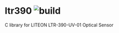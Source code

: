 # ltr390 ![build](https://github.com/Cplaton/ltr390/actions/workflows/c-ltr390.yml/badge.svg)
C library for LITEON LTR-390-UV-01 Optical Sensor

